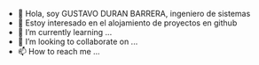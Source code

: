 - 👋 Hola, soy GUSTAVO DURAN BARRERA, ingeniero de sistemas
- 👀 Estoy interesado en el alojamiento de proyectos en github
- 🌱 I’m currently learning ...
- 💞️ I’m looking to collaborate on ...
- 📫 How to reach me ...

<!---
gvoduba/gvoduba is a ✨ special ✨ repository because its `README.md` (this file) appears on your GitHub profile.
You can click the Preview link to take a look at your changes.
--->
